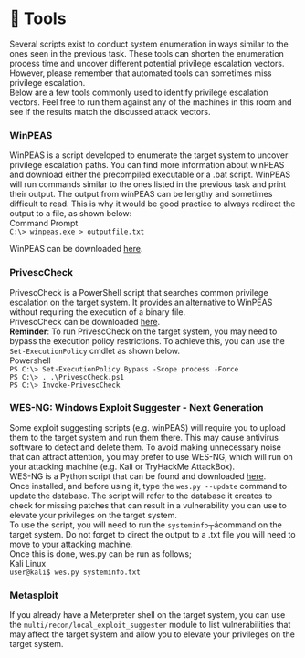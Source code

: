 # 🧰 Tools

Several scripts exist to conduct system enumeration in ways similar to the ones seen in the previous task. These tools can shorten the enumeration process time and uncover different potential privilege escalation vectors. However, please remember that automated tools can sometimes miss privilege escalation.\
Below are a few tools commonly used to identify privilege escalation vectors. Feel free to run them against any of the machines in this room and see if the results match the discussed attack vectors.

### WinPEAS

WinPEAS is a script developed to enumerate the target system to uncover privilege escalation paths. You can find more information about winPEAS and download either the precompiled executable or a .bat script. WinPEAS will run commands similar to the ones listed in the previous task and print their output. The output from winPEAS can be lengthy and sometimes difficult to read. This is why it would be good practice to always redirect the output to a file, as shown below:\
Command Prompt\
`C:\> winpeas.exe > outputfile.txt`

WinPEAS can be downloaded [here](https://github.com/carlospolop/PEASS-ng/tree/master/winPEAS).

### PrivescCheck

PrivescCheck is a PowerShell script that searches common privilege escalation on the target system. It provides an alternative to WinPEAS without requiring the execution of a binary file.\
PrivescCheck can be downloaded [here](https://github.com/itm4n/PrivescCheck).\
**Reminder**: To run PrivescCheck on the target system, you may need to bypass the execution policy restrictions. To achieve this, you can use the `Set-ExecutionPolicy` cmdlet as shown below.\
Powershell\
`PS C:\> Set-ExecutionPolicy Bypass -Scope process -Force`\
`PS C:\> . .\PrivescCheck.ps1`\
`PS C:\> Invoke-PrivescCheck`

### WES-NG: Windows Exploit Suggester - Next Generation

Some exploit suggesting scripts (e.g. winPEAS) will require you to upload them to the target system and run them there. This may cause antivirus software to detect and delete them. To avoid making unnecessary noise that can attract attention, you may prefer to use WES-NG, which will run on your attacking machine (e.g. Kali or TryHackMe AttackBox).\
WES-NG is a Python script that can be found and downloaded [here](https://github.com/bitsadmin/wesng).\
Once installed, and before using it, type the `wes.py --update` command to update the database. The script will refer to the database it creates to check for missing patches that can result in a vulnerability you can use to elevate your privileges on the target system.\
To use the script, you will need to run the `systeminfo`┬ácommand on the target system. Do not forget to direct the output to a .txt file you will need to move to your attacking machine.\
Once this is done, wes.py can be run as follows;\
Kali Linux\
`user@kali$ wes.py systeminfo.txt`

### Metasploit

If you already have a Meterpreter shell on the target system, you can use the `multi/recon/local_exploit_suggester` module to list vulnerabilities that may affect the target system and allow you to elevate your privileges on the target system.
